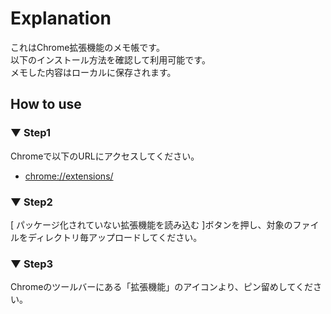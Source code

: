 # Explanation
これはChrome拡張機能のメモ帳です。  
以下のインストール方法を確認して利用可能です。  
メモした内容はローカルに保存されます。  

## How to use

### ▼ Step1
Chromeで以下のURLにアクセスしてください。
* [chrome://extensions/](chrome://extensions/)

### ▼ Step2
[ パッケージ化されていない拡張機能を読み込む ]ボタンを押し、対象のファイルをディレクトリ毎アップロードしてください。

### ▼ Step3
Chromeのツールバーにある「拡張機能」のアイコンより、ピン留めしてください。
